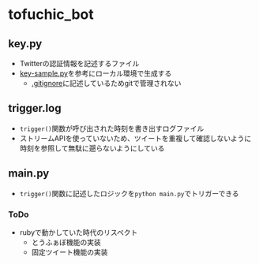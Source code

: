 # tofuchic_bot
## key.py
* Twitterの認証情報を記述するファイル
* [key-sample.py](./key-sample.py)を参考にローカル環境で生成する
    * [.gitignore](./.gitignore)に記述しているためgitで管理されない

## trigger.log
* `trigger()`関数が呼び出された時刻を書き出すログファイル
* ストリームAPIを使っていないため、ツイートを重複して確認しないように時刻を参照して無駄に遡らないようにしている

## main.py
* `trigger()`関数に記述したロジックを`python main.py`でトリガーできる

### ToDo
* rubyで動かしていた時代のリスペクト
    * とうふぁぼ機能の実装
    * 固定ツイート機能の実装